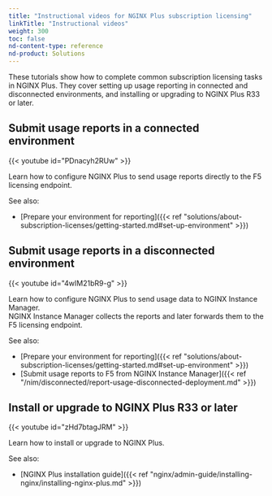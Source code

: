 ```yaml
---
title: "Instructional videos for NGINX Plus subscription licensing"
linkTitle: "Instructional videos"
weight: 300
toc: false
nd-content-type: reference
nd-product: Solutions
---
```


These tutorials show how to complete common subscription licensing tasks in NGINX Plus. They cover setting up usage reporting in connected and disconnected environments, and installing or upgrading to NGINX Plus R33 or later.

## Submit usage reports in a connected environment

{{< youtube id="PDnacyh2RUw" >}} 

Learn how to configure NGINX Plus to send usage reports directly to the F5 licensing endpoint.  

See also:

- [Prepare your environment for reporting]({{< ref "solutions/about-subscription-licenses/getting-started.md#set-up-environment" >}})

## Submit usage reports in a disconnected environment

{{< youtube id="4wIM21bR9-g" >}}

Learn how to configure NGINX Plus to send usage data to NGINX Instance Manager.  
NGINX Instance Manager collects the reports and later forwards them to the F5 licensing endpoint.  

See also:

- [Prepare your environment for reporting]({{< ref "solutions/about-subscription-licenses/getting-started.md#set-up-environment" >}})  
- [Submit usage reports to F5 from NGINX Instance Manager]({{< ref "/nim/disconnected/report-usage-disconnected-deployment.md" >}})

## Install or upgrade to NGINX Plus R33 or later

{{< youtube id="zHd7btagJRM" >}}  

Learn how to install or upgrade to NGINX Plus.  

See also:

- [NGINX Plus installation guide]({{< ref "nginx/admin-guide/installing-nginx/installing-nginx-plus.md" >}})